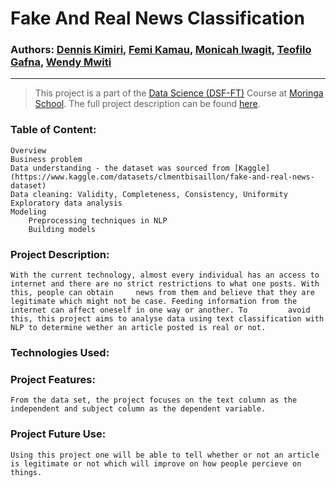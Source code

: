 # **Fake And Real News Classification**

### Authors: [Dennis Kimiri](), [Femi Kamau](https://www.github.com/ctrl-Karugu), [Monicah Iwagit](https://github.com/Okodoimonicah), [Teofilo Gafna](https://github.com/teofizzy), [Wendy Mwiti]()

---

> This project is a part of the [Data Science (DSF-FT)](https://moringaschool.com/courses/data-science-course/) Course at [Moringa School](https://moringaschool.com/). The full project description can be found [here](https://github.com/learn-co-curriculum/dsc-phase-4-project-v2-3).

### Table of Content: 
    Overview
    Business problem
    Data understanding - the dataset was sourced from [Kaggle](https://www.kaggle.com/datasets/clmentbisaillon/fake-and-real-news-dataset)
    Data cleaning: Validity, Completeness, Consistency, Uniformity
    Exploratory data analysis
    Modeling
        Preprocessing techniques in NLP
        Building models
    
    

### Project Description:
    With the current technology, almost every individual has an access to internet and there are no strict restrictions to what one posts. With this, people can obtain     news from them and believe that they are legitimate which might not be case. Feeding information from the internet can affect oneself in one way or another. To         avoid this, this project aims to analyse data using text classification with NLP to determine wether an article posted is real or not.
    

### Technologies Used:
    
    
    
    


### Project Features:
    From the data set, the project focuses on the text column as the independent and subject column as the dependent variable.
    


### Project Future Use:
    Using this project one will be able to tell whether or not an article is legitimate or not which will improve on how people percieve on things.

